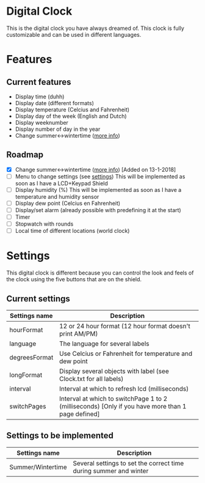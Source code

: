 # Digital Clock

This is the digital clock you have always dreamed of. This clock is fully customizable and can be used in different languages.

# Features
## Current features
- Display time (duhh)
- Display date (different formats)
- Display temperature (Celcius and Fahrenheit)
- Display day of the week (English and Dutch)
- Display weeknumber
- Display number of day in the year
-	Change summer<->wintertime ([more info](https://en.wikipedia.org/wiki/Summer_Time_in_Europe))

## Roadmap
- [x] Change summer<->wintertime ([more info](https://en.wikipedia.org/wiki/Summer_Time_in_Europe)) [Added on 13-1-2018]
- [ ] Menu to change settings (see [settings](https://github.com/sebastiaanspeck/Digital-Clock#settings)) This will be implemented as soon as I have a LCD+Keypad Shield
- [ ] Display humidity (%)
  This will be implemented as soon as I have a temperature and humidity sensor
- [ ] Display dew point (Celcius en Fahrenheit)
- [ ] Display/set alarm (already possible with predefining it at the start)
- [ ] Timer
- [ ] Stopwatch with rounds
- [ ] Local time of different locations (world clock)

# Settings
This digital clock is different because you can control the look and feels of the clock using the five buttons that are on the shield.
## Current settings
| Settings name | Description
| ------------- | -----------
| hourFormat | 12 or 24 hour format (12 hour format doesn't print AM/PM)
| language | The language for several labels
| degreesFormat | Use Celcius or Fahrenheit for temperature and dew point
| longFormat | Display several objects with label (see Clock.txt for all labels)
| interval | Interval at which to refresh lcd (milliseconds)
| switchPages | Interval at which to switchPage 1 to 2 (milliseconds) [Only if you have more than 1 page defined]

## Settings  to be implemented
| Settings name | Description
| ------------- | -----------
| Summer/Wintertime | Several settings to set the correct time during summer and winter
